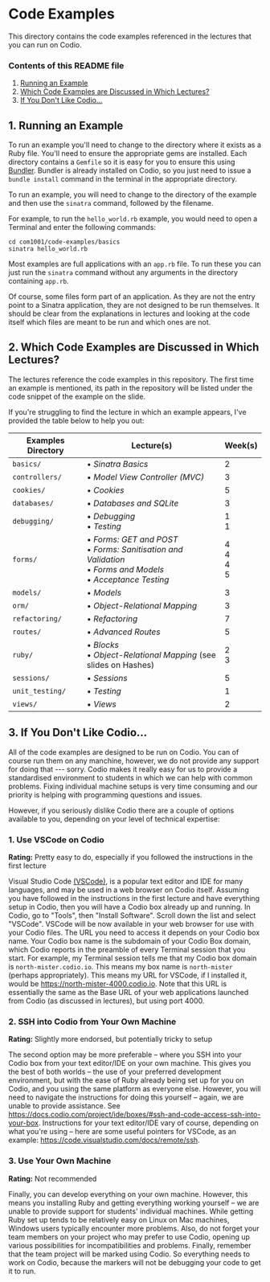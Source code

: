# Code Examples

This directory contains the code examples referenced in the lectures that you
can run on Codio.

### Contents of this README file

1. [Running an Example]()
2. [Which Code Examples are Discussed in Which Lectures?]()
3. [If You Don't Like Codio...]()

## 1. Running an Example

To run an example you'll need to change to the directory where it exists as a
Ruby file. You'll need to ensure the appropriate gems are installed. Each
directory contains a ``Gemfile`` so it is easy for you to ensure this using
[Bundler](https://bundler.io). Bundler is already installed on Codio, so you
just need to issue a ``bundle install`` command in the terminal in the
appropriate directory. 

To run an example, you will need to change to the directory of the example
and then use the `sinatra` command, followed by the filename.

For example, to run the `hello_world.rb` example, you would need to open a
Terminal and enter the following commands:

```console
cd com1001/code-examples/basics
sinatra hello_world.rb
```

Most examples are full applications with an `app.rb` file. To run these you can
just run the `sinatra` command without any arguments in the directory containing
`app.rb`.

Of course, some files form part of an application. As they are not the entry
point to a Sinatra application, they are not designed to be run themselves. It
should be clear from the explanations in lectures and looking at the code itself
which files are meant to be run and which ones are not.

## 2. Which Code Examples are Discussed in Which Lectures?

The lectures reference the code examples in this repository. The first time an
example is mentioned, its path in the repository will be listed under the code
snippet of the example on the slide. 

If you're struggling to find the lecture in which an example appears, I've provided the
table below to help you out:

| Examples Directory  | Lecture(s)                                                                                                                                                  | Week(s)                   |
| ------------------- | ------------------------------------------------------------------------------------------------------------------------------------------------------------| ------------------------- |
| ``basics/``         | &bullet; _Sinatra Basics_                                                                                                                                   | 2                         |
| ``controllers/``    | &bullet; _Model View Controller (MVC)_                                                                                                                      | 3                         |
| ``cookies/``        | &bullet; _Cookies_                                                                                                                                          | 5                         |
| ``databases/``      | &bullet; _Databases and SQLite_                                                                                                                             | 3                         |
| ``debugging/``      | &bullet; _Debugging_ <br /> &bullet; _Testing_                                                                                                              | 1 <br/> 1                 |
| ``forms/``          | &bullet; _Forms: GET and POST_ <br /> &bullet; _Forms: Sanitisation and Validation_ <br /> &bullet; _Forms and Models_ <br /> &bullet; _Acceptance Testing_ | 4 <br/> 4 <br/> 4 <br/> 5 |
| ``models/``         | &bullet; _Models_                                                                                                                                           | 3                         |
| ``orm/``            | &bullet; _Object-Relational Mapping_                                                                                                                        | 3                         |
| ``refactoring/``    | &bullet; _Refactoring_                                                                                                                                      | 7                         |
| ``routes/``         | &bullet; _Advanced Routes_                                                                                                                                  | 5                         |
| ``ruby/``           | &bullet; _Blocks_ <br /> &bullet; _Object-Relational Mapping_ (see slides on Hashes)                                                                        | 2 <br/> 3                 |
| ``sessions/``       | &bullet; _Sessions_                                                                                                                                         | 5                         |
| ``unit_testing/``   | &bullet; _Testing_                                                                                                                                          | 1                         |
| ``views/``          | &bullet; _Views_                                                                                                                                            | 2                         |

## 3. If You Don't Like Codio...

All of the code examples are designed to be run on Codio. You can of course run
them on any manchine, however, we do not provide any support for doing that ---
sorry. Codio makes it really easy for us to provide a standardised environment
to students in which we can help with common problems. Fixing individual machine
setups is very time consuming and our priority is helping with programming
questions and issues. 

However, if you seriously dislike Codio there are a couple of options
available to you, depending on your level of technical expertise:

### 1. Use VSCode on Codio

**Rating:** Pretty easy to do, especially if you followed the instructions in
the first lecture

Visual Studio Code [(VSCode)](https://code.visualstudio.com), is a popular text
editor and IDE for many languages, and may be used in a web browser on Codio
itself. Assuming you have followed in the instructions in the first lecture and
have everything setup in Codio, then you will have a Codio box already up and
running. In Codio, go to "Tools", then "Install Software". Scroll down the list
and select "VSCode". VSCode will be now available in your web browser for use
with your Codio files. The URL you need to access it depends on your Codio box
name. Your Codio box name is the subdomain of your Codio Box domain, which Codio
reports in the preamble of every Terminal session that you start. For example,
my Terminal session tells me that my Codio box domain is
``north-mister.codio.io``. This means my box name is ``north-mister`` (perhaps
appropriately). This means my URL for VSCode, if I installed it, would be
https://north-mister-4000.codio.io. Note that this URL is essentially the same
as the Base URL of your web applications launched from Codio (as discussed in
lectures), but using port 4000.

### 2. SSH into Codio from Your Own Machine

**Rating:** Slightly more endorsed, but potentially tricky to setup

The second option may be more preferable – where you SSH into your Codio box
from your text editor/IDE on your own machine. This gives you the best of both
worlds – the use of your preferred development environment, but with the ease of
Ruby already being set up for you on Codio, and you using the same platform as
everyone else. However, you will need to navigate the instructions for doing
this yourself – again, we are unable to provide assistance. See
https://docs.codio.com/project/ide/boxes/#ssh-and-code-access-ssh-into-your-box.
Instructions for your text editor/IDE vary of course, depending on what you're
using – here are some useful pointers for VSCode, as an example:
https://code.visualstudio.com/docs/remote/ssh.


### 3. Use Your Own Machine

**Rating:** Not recommended

Finally, you can develop everything on your own machine. However, this means you
installing Ruby and getting everything working yourself – we are unable to
provide support for students' individual machines. While getting Ruby set up
tends to be relatively easy on Linux on Mac machines, Windows users typically
encounter more problems. Also, do not forget your team members on your project
who may prefer to use Codio, opening up various possibilities for
incompatibilities and problems. Finally, remember that the team project will be
marked using Codio. So everything needs to work on Codio, because the markers
will not be debugging your code to get it to run.

